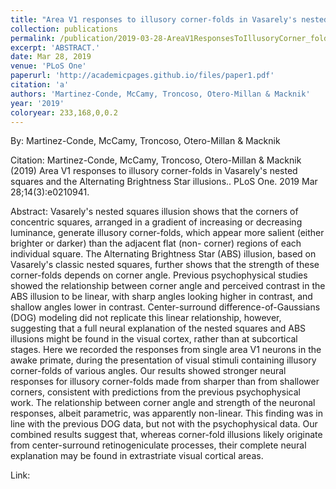 ```yaml
---
title: "Area V1 responses to illusory corner-folds in Vasarely's nested squares and the Alternating Brightness Star illusions."
collection: publications
permalink: /publication/2019-03-28-AreaV1ResponsesToIllusoryCorner_foldsInVasarely_sNestedSquaresA
excerpt: 'ABSTRACT.'
date: Mar 28, 2019
venue: 'PLoS One'
paperurl: 'http://academicpages.github.io/files/paper1.pdf'
citation: 'a'
authors: 'Martinez-Conde, McCamy, Troncoso, Otero-Millan & Macknik'
year: '2019'
coloryear: 233,168,0,0.2
---
```


By: Martinez-Conde, McCamy, Troncoso, Otero-Millan & Macknik

Citation: Martinez-Conde, McCamy, Troncoso, Otero-Millan & Macknik (2019) Area V1 responses to illusory corner-folds in Vasarely's nested squares and the Alternating Brightness Star illusions.. PLoS One. 2019 Mar 28;14(3):e0210941. 

Abstract: Vasarely's nested squares illusion shows that the corners of concentric squares, arranged in a gradient of increasing or decreasing luminance, generate illusory corner-folds, which appear more salient (either brighter or darker) than the adjacent flat (non- corner) regions of each individual square. The Alternating Brightness Star (ABS) illusion, based on Vasarely's classic nested squares, further shows that the strength of these corner-folds depends on corner angle. Previous psychophysical studies showed the relationship between corner angle and perceived contrast in the ABS illusion to be linear, with sharp angles looking higher in contrast, and shallow angles lower in contrast. Center-surround difference-of-Gaussians (DOG) modeling did not replicate this linear relationship, however, suggesting that a full neural explanation of the nested squares and ABS illusions might be found in the visual cortex, rather than at subcortical stages. Here we recorded the responses from single area V1 neurons in the awake primate, during the presentation of visual stimuli containing illusory corner-folds of various angles. Our results showed stronger neural responses for illusory corner-folds made from sharper than from shallower corners, consistent with predictions from the previous psychophysical work. The relationship between corner angle and strength of the neuronal responses, albeit parametric, was apparently non-linear. This finding was in line with the previous DOG data, but not with the psychophysical data. Our combined results suggest that, whereas corner-fold illusions likely originate from center-surround retinogeniculate processes, their complete neural explanation may be found in extrastriate visual cortical areas.

Link: 
